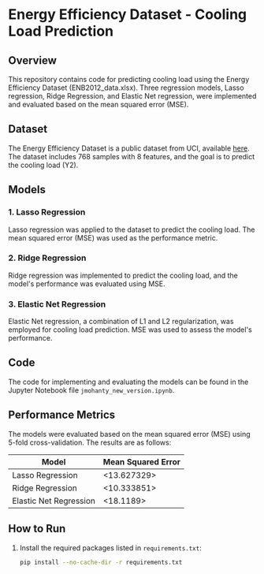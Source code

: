 # Energy Efficiency Dataset - Cooling Load Prediction

## Overview

This repository contains code for predicting cooling load using the Energy Efficiency Dataset (ENB2012_data.xlsx). Three regression models, Lasso regression, Ridge Regression, and Elastic Net regression, were implemented and evaluated based on the mean squared error (MSE).

## Dataset

The Energy Efficiency Dataset is a public dataset from UCI, available [here](https://archive.ics.uci.edu/ml/datasets/Energy+efficiency). The dataset includes 768 samples with 8 features, and the goal is to predict the cooling load (Y2).

## Models

### 1. Lasso Regression
Lasso regression was applied to the dataset to predict the cooling load. The mean squared error (MSE) was used as the performance metric.

### 2. Ridge Regression
Ridge regression was implemented to predict the cooling load, and the model's performance was evaluated using MSE.

### 3. Elastic Net Regression
Elastic Net regression, a combination of L1 and L2 regularization, was employed for cooling load prediction. MSE was used to assess the model's performance.

## Code

The code for implementing and evaluating the models can be found in the Jupyter Notebook file `jmohanty_new_version.ipynb`.

## Performance Metrics

The models were evaluated based on the mean squared error (MSE) using 5-fold cross-validation. The results are as follows:

| Model               | Mean Squared Error |
|---------------------|--------------------|
| Lasso Regression    | \<13.627329\>       |
| Ridge Regression    | \<10.333851\>       |
| Elastic Net Regression | \<18.1189\>       |

## How to Run

1. Install the required packages listed in `requirements.txt`:

   ```bash
   pip install --no-cache-dir -r requirements.txt
   ```